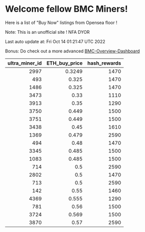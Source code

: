 # Welcome fellow BMC Miners!
Here is a list of "Buy Now" listings from Opensea floor !

Note: This is an unofficial site ! NFA DYOR

Last auto update at: Fri Oct 14 01:21:47 UTC 2022

Bonus: Do check out a more advanced [BMC-Overview-Dashboard](https://dune.com/defifunk/BMC-Overview-Dashboard)


|   ultra_miner_id |   ETH_buy_price |   hash_rewards |
|-----------------:|----------------:|---------------:|
|             2997 |          0.3249 |           1470 |
|              493 |          0.325  |           1470 |
|             1486 |          0.325  |           1470 |
|             3473 |          0.33   |           1110 |
|             3913 |          0.35   |           1290 |
|             3750 |          0.449  |           1500 |
|             3751 |          0.449  |           1500 |
|             3438 |          0.45   |           1610 |
|             1369 |          0.479  |           2590 |
|              494 |          0.48   |           1470 |
|             3345 |          0.485  |           1500 |
|             1083 |          0.485  |           1500 |
|              714 |          0.5    |           2590 |
|             2802 |          0.5    |           1470 |
|              713 |          0.5    |           2590 |
|              142 |          0.55   |           1460 |
|             4369 |          0.555  |           1290 |
|              781 |          0.56   |           1500 |
|             3724 |          0.569  |           1500 |
|             3870 |          0.57   |           2590 |